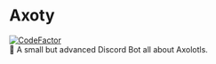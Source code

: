 # Axoty

[![CodeFactor](https://www.codefactor.io/repository/github/redstonecrafthd/axoty/badge)](https://www.codefactor.io/repository/github/redstonecrafthd/axoty)
<br>
🤖 A small but advanced Discord Bot all about Axolotls.
